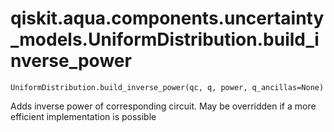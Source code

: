 # qiskit.aqua.components.uncertainty\_models.UniformDistribution.build\_inverse\_power

`UniformDistribution.build_inverse_power(qc, q, power, q_ancillas=None)`

Adds inverse power of corresponding circuit. May be overridden if a more efficient implementation is possible
